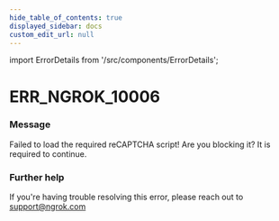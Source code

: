 ```yaml
---
hide_table_of_contents: true
displayed_sidebar: docs
custom_edit_url: null
---
```


import ErrorDetails from '/src/components/ErrorDetails';

# ERR_NGROK_10006

### Message
Failed to load the required reCAPTCHA script! Are you blocking it? It is required to continue.

### Further help
If you're having trouble resolving this error, please reach out to [support@ngrok.com](mailto:support@ngrok.com?subject=Help%20with%20ERR_NGROK_10006)

<ErrorDetails error='err_ngrok_10006' />
